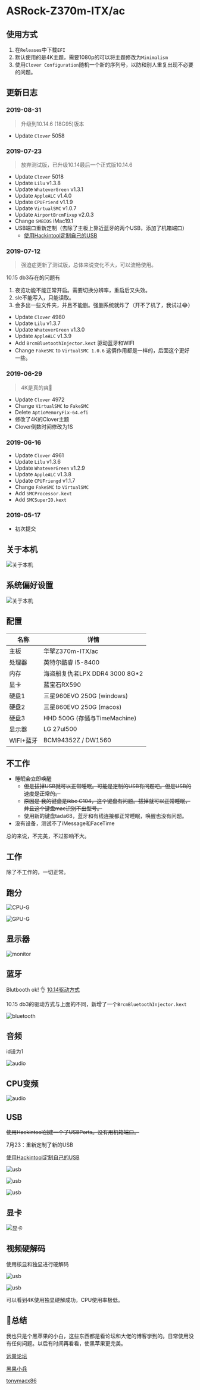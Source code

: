 # ASRock-Z370m-ITX/ac



## 使用方式

1. 在`Releases`中下载`EFI`
2. 默认使用的是4K主题，需要1080p的可以将主题修改为`Minimalism`
3. 使用`Clover Configuration`随机一个新的序列号，以防和别人重复出现不必要的问题。



## 更新日志

### 2019-08-31

> 升级到10.14.6 (18G95)版本

- Update `Clover` 5058

### 2019-07-23

> 放弃测试版，已升级10.14最后一个正式版10.14.6

- Update `Clover` 5018
- Update `Lilu` v1.3.8
- Update `WhateverGreen` v1.3.1
- Update `AppleALC` v1.4.0
- Update `CPUFriend` v1.1.9
- Update `VirtualSMC` v1.0.7
- Update `AirportBrcmFixup` v2.0.3
- Change `SMBIOS` iMac19.1
- USB端口重新定制（去除了主板上靠近蓝牙的两个USB，添加了机箱端口）
  - [使用Hackintool定制自己的USB](https://younglele.cn/post/use-hackintool-custom-made-usb3.0/)



### 2019-07-12

> 强迫症更新了测试版，总体来说变化不大，可以流畅使用。

10.15 db3存在的问题有

1. 夜览功能不能正常开启。需要切换分辨率，重启后又失效。
2. sle不能写入，只能读取。
3. 会多出一些文件夹，并且不能删。强删系统就炸了（开不了机了，我试过😂）



+ Update `Clover` 4980
+ Update `Lilu` v1.3.7
+ Update `WhateverGreen` v1.3.0
+ Update `AppleALC` v1.3.9
+ Add `BrcmBluetoothInjector.kext` 驱动蓝牙和WIFI
+ Change `FakeSMC` to `VirtualSMC 1.0.6` 这俩作用都是一样的，后面这个更好一些。



### 2019-06-29

> 4K是真的爽🤙

+ Update `Clover` 4972
+ Change  `VirtualSMC` to `FakeSMC`
+ Delete `AptioMemoryFix-64.efi`
+ 修改了4K的Clover主题
+ Clover倒数时间修改为1S



### 2019-06-16

+ Update `Clover` 4961
+ Update `Lilu` v1.3.6
+ Update `WhateverGreen` v1.2.9
+ Update `AppleALC` v1.3.8
+ Update `CPUFriengd` v1.1.7
+ Change `FakeSMC` to `VirtualSMC`
+ Add `SMCProcessor.kext`
+ Add `SMCSuperIO.kext`



### 2019-05-17

+ 初次提交 



## 关于本机

![关于本机](./pic/关于本机.png)



## 系统偏好设置

![关于本机](./pic/系统偏好设置.png)



## 配置

| 名称      | 详情                           |
| --------- | ------------------------------ |
| 主板      | 华擎Z370m-ITX/ac               |
| 处理器    | 英特尔酷睿 i5-8400             |
| 内存      | 海盗船复仇者LPX DDR4 3000 8G*2 |
| 显卡      | 蓝宝石RX590                    |
| 硬盘1     | 三星960EVO 250G (windows)      |
| 硬盘2     | 三星860EVO 250G (macos)        |
| 硬盘3     | HHD 500G (存储与TimeMachine)   |
| 显示器    | LG 27ul500                     |
| WIFI+蓝牙 | BCM94352Z / DW1560             |



## 不工作

+ ~~睡眠会立即唤醒~~
  + ~~但是拔掉USB就可以正常睡眠。可能是定制的USB有问题吧。但是USB的速度是正常的。~~
  + ~~原因是 我的键盘是ikbc C104，这个键盘有问题。拔掉就可以正常睡眠，并且这个键盘mac识别不出型号。~~
  + 使用新的键盘tada68，蓝牙和有线连接都正常睡眠，唤醒也没有问题。
+ 没有设备，测试不了iMessage和FaceTime

总的来说，不完美，不过影响不大。



## 工作

除了不工作的，一切正常。



## 跑分

![CPU-G](./pic/CPU.png)



![GPU-G](./pic/GPU.png)



## 显示器

![monitor](./pic/monitor.png)



## 蓝牙

Blutbooth ok! 👌
[10.14驱动方式](https://blog.daliansky.net/Broadcom-BCM94352z-DW1560-drive-new-posture.html)

10.15 db3的驱动方式与上面的不同，新增了一个`BrcmBluetoothInjector.kext`

![bluetooth](./pic/bluetooth.png)



## 音频

id设为1

![audio](./pic/audio.png)



## CPU变频

![audio](./pic/cpu变频.png)



## USB

~~使用Hackintool创建一个了USBPorts。没有用机箱端口。~~

7月23：重新定制了新的USB

[使用Hackintool定制自己的USB](https://younglele.cn/post/use-hackintool-custom-made-usb3.0/)

![usb](./pic/USBPort.png)

![usb](./pic/USB2.png)

![usb](./pic/USB3.png)



## 显卡

![显卡](./pic/显卡.png)





## 视频硬解码

使用核显和独显进行硬解码

![usb](./pic/video.png)

![usb](./pic/test.png)

可以看到4K使用独显硬解成功，CPU使用率极低。



## 🍎总结

我也只是个黑苹果的小白，这些东西都是看论坛和大佬的博客学到的。日常使用没有任何问题。以后有时间再看看，使黑苹果更完美。



[远景论坛](<http://bbs.pcbeta.com/forum-559-1.html>)

[黑果小兵](<https://blog.daliansky.net/>)

[tonymacx86](<https://www.tonymacx86.com/>)
